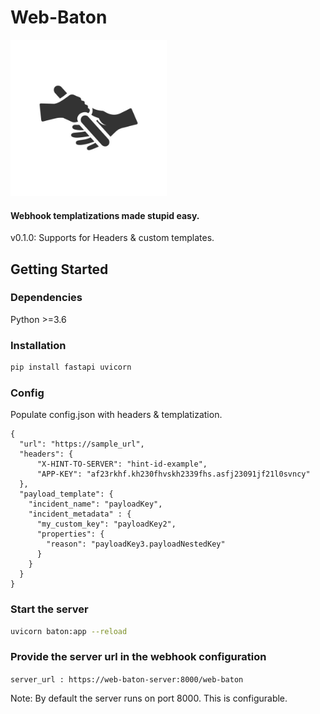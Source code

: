 # Web-Baton


<img src="app/img/web-baton.jpg" height="250">

#### Webhook templatizations made stupid easy. 

v0.1.0: Supports for Headers & custom templates.


## Getting Started

### Dependencies 

Python >=3.6

### Installation
```python
pip install fastapi uvicorn
```

### Config

Populate config.json with headers & templatization.

```Example
{
  "url": "https://sample_url",
  "headers": {
      "X-HINT-TO-SERVER": "hint-id-example",
      "APP-KEY": "af23rkhf.kh230fhvskh2339fhs.asfj23091jf21l0svncy"
  },
  "payload_template": {
    "incident_name": "payloadKey",
    "incident_metadata" : {
      "my_custom_key": "payloadKey2",
      "properties": {
        "reason": "payloadKey3.payloadNestedKey"
      }
    }
  }
}
```
### Start the server

```bash
uvicorn baton:app --reload
```
### Provide the server url in the webhook configuration

```server_url : https://web-baton-server:8000/web-baton``` 

Note: By default the server runs on port 8000. This is configurable.

